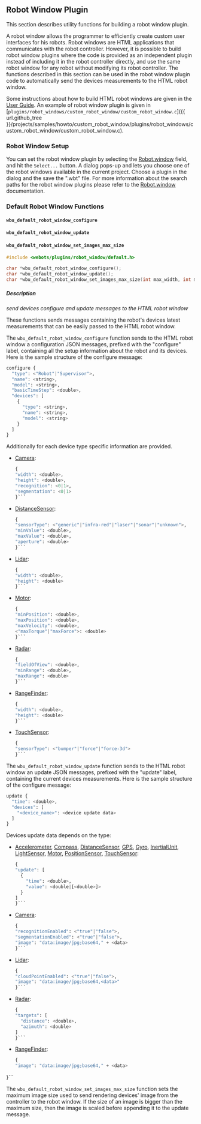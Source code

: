 ## Robot Window Plugin

This section describes utility functions for building a robot window plugin.

A robot window allows the programmer to efficiently create custom user interfaces for his robots.
Robot windows are HTML applications that communicates with the robot controller.
However, it is possible to build robot window plugins where the code is provided as an independent plugin instead of including it in the robot controller directly, and use the same robot window for any robot without modifying its robot controller.
The functions described in this section can be used in the robot window plugin code to automatically send the devices measurements to the HTML robot window.

Some instructions about how to build HTML robot windows are given in the [User Guide](../guide/controller-plugin.md#robot-window).
An example of robot window plugin is given in [`plugins/robot_windows/custom_robot_window/custom_robot_window.c`]({{ url.github_tree }}/projects/samples/howto/custom_robot_window/plugins/robot_windows/custom_robot_window/custom_robot_window.c).

### Robot Window Setup

You can set the robot window plugin by selecting the [Robot.window](robot.md) field, and hit the `Select...` button.
A dialog pops-up and lets you choose one of the robot windows available in the current project.
Choose a plugin in the dialog and the save the ".wbt" file.
For more information about the search paths for the robot window plugins please refer to the [Robot.window](robot.md) documentation.

### Default Robot Window Functions

#### `wbu_default_robot_window_configure`
#### `wbu_default_robot_window_update`
#### `wbu_default_robot_window_set_images_max_size`

```c
#include <webots/plugins/robot_window/default.h>

char *wbu_default_robot_window_configure();
char *wbu_default_robot_window_update();
char *wbu_default_robot_window_set_images_max_size(int max_width, int max_height);
```

##### Description

*send devices configure and update messages to the HTML robot window*

These functions sends messages containing the robot's devices latest measurements that can be easily passed to the HTML robot window.

The `wbu_default_robot_window_configure` function sends to the HTML robot window a configuration JSON messages, prefixed with the "configure" label, containing all the setup information about the robot and its devices.
Here is the sample structure of the configure message:
```python
configure {
  "type": <"Robot"|"Supervisor">,
  "name": <string>,
  "model": <string>,
  "basicTimeStep": <double>,
  "devices": [
    {
      "type": <string>,
      "name": <string>,
      "model": <string>
    }
  ]
}
```
Additionally for each device type specific information are provided.
* [Camera](camera.md):
    ```python
  {
    "width": <double>,
    "height": <double>,
    "recognition": <0|1>,
    "segmentation": <0|1>
  }```
* [DistanceSensor](distancesensor.md):
    ```python
  {
    "sensorType": <"generic"|"infra-red"|"laser"|"sonar"|"unknown">,
    "minValue": <double>,
    "maxValue": <double>,
    "aperture": <double>
  }```
* [Lidar](lidar.md):
    ```python
  {
    "width": <double>,
    "height": <double>
  }```
* [Motor](motor.md):
    ```python
  {
    "minPosition": <double>,
    "maxPosition": <double>,
    "maxVelocity": <double>,
    <"maxTorque"|"maxForce">: <double>
  }```
* [Radar](radar.md):
    ```python
  {
    "fieldOfView": <double>,
    "minRange": <double>,
    "maxRange": <double>
  }```
* [RangeFinder](rangefinder.md):
    ```python
  {
    "width": <double>,
    "height": <double>
  }```
* [TouchSensor](touchsensor.md):
    ```python
  {
    "sensorType": <"bumper"|"force"|"force-3d">
  }```

The `wbu_default_robot_window_update` function sends to the HTML robot window an update JSON messages, prefixed with the "update" label, containing the current devices measurements.
Here is the sample structure of the configure message:
```python
update {
  "time": <double>,
  "devices": [
    "<device_name>": <device update data>
  ]
}
```
Devices update data depends on the type:
* [Accelerometer](accelerometer.md), [Compass](compass.md), [DistanceSensor](distancesensor.md), [GPS](gps.md), [Gyro](gyro.md), [InertialUnit](inertialunit.md), [LightSensor](lightsensor.md), [Motor](motor.md), [PositionSensor](positionsensor.md), [TouchSensor](touchsensor.md):
    ```python
  {
    "update": [
      {
        "time": <double>,
        "value": <double|[<double>]>
      }
    ]
  }```
* [Camera](camera.md):
    ```python
  {
    "recognitionEnabled": <"true"|"false">,
    "segmentationEnabled": <"true"|"false">,
    "image": "data:image/jpg;base64," + <data>
  }```
* [Lidar](lidar.md):
    ```python
  {
    "cloudPointEnabled": <"true"|"false">,
    "image": "data:image/jpg;base64,<data>"
  }```
* [Radar](radar.md):
    ```python
  {
    "targets": [
      "distance": <double>,
      "azimuth": <double>
    ]
  }```
* [RangeFinder](rangefinder.md):
    ```python
  {
    "image": "data:image/jpg;base64," + <data>
 }```

The `wbu_default_robot_window_set_images_max_size` function sets the maximum image size used to send rendering devices' image from the controller to the robot window.
If the size of an image is bigger than the maximum size, then the image is scaled before appending it to the update message.
